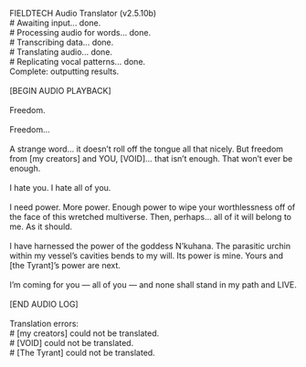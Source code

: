 FIELDTECH Audio Translator (v2.5.10b)</br>
\# Awaiting input... done.</br>
\# Processing audio for words... done.</br>
\# Transcribing data... done.</br>
\# Translating audio... done.</br>
\# Replicating vocal patterns... done.</br>
Complete: outputting results.</br>
</br>
\[BEGIN AUDIO PLAYBACK]</br>
</br>
Freedom.</br>
</br>
Freedom...</br>
</br>
A strange word... it doesn’t roll off the tongue all that nicely. But freedom from [my creators] and YOU, [VOID]... that isn’t enough. That won’t ever be enough.</br>
</br>
I hate you. I hate all of you.</br>
</br>
I need power. More power. Enough power to wipe your worthlessness off of the face of this wretched multiverse. Then, perhaps... all of it will belong to me. As it should.</br>
</br>
I have harnessed the power of the goddess N’kuhana. The parasitic urchin within my vessel’s cavities bends to my will. Its power is mine. Yours and \[the Tyrant]’s power are next.</br>
</br>
I’m coming for you — all of you — and none shall stand in my path and LIVE.</br>
</br>
\[END AUDIO LOG]</br>
</br>
Translation errors:</br>
\# \[my creators] could not be translated.</br>
\# \[VOID] could not be translated.</br>
\# \[The Tyrant] could not be translated.

